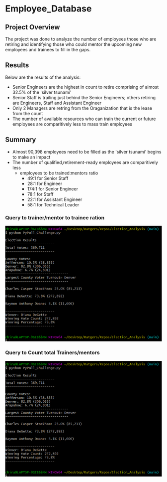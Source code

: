 # Employee_Database

## Project Overview
The project was done to analyze the number of employees those who are retiring and identifying those who could mentor the upcoming new employees and trainees to fill in the gaps. 

## Results
Below are the results of the analysis:
- Senior Engineers are the highest in count to retire comprising of almost 32.5% of the 'silver tsunami'
- Senior Staff is trailing just behind the Senior Engineers; others retiring are Engineers, Staff and Assistant Engineer
- Only 2 Managers are retring from the Oraganization that is the lease from the count
- The number of available resources who can train the current or future employees are comparitively less to mass train employees

## Summary
- Almost 90,398 employees need to be filled as the 'silver tsunami' begins to make an impact
- The number of qualified,retirement-ready employees are comparitively less
	- employees to be trained:mentors ratio
		- 49:1 for Senior Staff
		- 28:1 for Engineer
		- 174:1 for Senior Engineer
		- 78:1 for Staff
		- 22:1 for Assistant Engineer
		- 58:1 for Technical Leader

### Query to trainer/mentor to trainee ration

![](https://github.com/c3crocks/Election_Analysis/blob/main/Resources/Capture.PNG)

### Query to Count total Trainers/mentors

![](https://github.com/c3crocks/Election_Analysis/blob/main/Resources/Capture.PNG)
